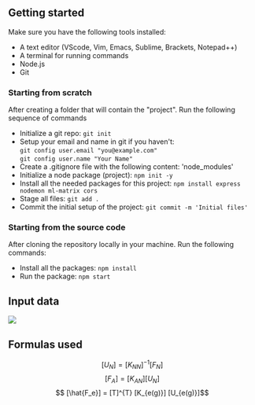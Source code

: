 ## Getting started

Make sure you have the following tools installed:
- A text editor (VScode, Vim, Emacs, Sublime, Brackets, Notepad++)
- A terminal for running commands
- Node.js
- Git

### Starting from scratch

After creating a folder that will contain the "project". Run the following sequence of commands
- Initialize a git repo: `git init`
- Setup your email and name in git if you haven't:  
`git config user.email "you@example.com"`  
`git config user.name "Your Name"`
- Create a .gitignore file with the following content: 'node_modules'
- Initialize a node package (project): `npm init -y`
- Install all the needed packages for this project: `npm install express nodemon ml-matrix cors`
- Stage all files: `git add .`
- Commit the initial setup of the project: `git commit -m 'Initial files'`

### Starting from the source code

After cloning the repository locally in your machine. Run the following commands:
- Install all the packages: `npm install`
- Run the package: `npm start`
## Input data
<img src="./cercha.svg">

## Formulas used
$$ [U_{N}] = [K_{NN}]^{-1} [F_N] $$
$$ [F_{A}] = [K_{AN}] [U_N] $$
$$ [\hat{F_e}] = [T]^{T} [K_{e(g)}] [U_{e(g)}]$$